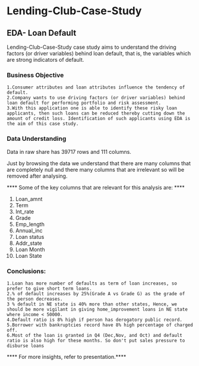 # Lending-Club-Case-Study
## EDA- Loan Default
Lending-Club-Case-Study case study aims to understand the driving factors (or driver variables) behind loan default, that is, the variables which are strong indicators of default.

### Business Objective
	1.Consumer attributes and loan attributes influence the tendency of default.
	2.Company wants to use driving factors (or driver variables) behind loan default for performing portfolio and risk assessment.
	3.With this application one is able to identify these risky loan applicants, then such loans can be reduced thereby cutting down the amount of credit loss. Identification of such applicants using EDA is the aim of this case study.
	
### Data Understanding
Data in raw share has 39717 rows and 111 columns.

Just by browsing the data we understand that there are many columns that are completely null and there many columns that are irrelevant so will be removed after analysing.

**** Some of the key columns that are relevant for this analysis are: ****
1. Loan_amnt
2. Term
3. Int_rate
4. Grade
5. Emp_length
6. Annual_inc
7. Loan status
8. Addr_state
8. Loan Month
9. Loan State

### Conclusions:

	1.Loan has more number of defaults as term of loan increases, so prefer to give short term loans.
	2.% of default increases by 25%(Grade A vs Grade G) as the grade of the person decreases.
	3 % default in NE state is 40% more than other states, Hence, we should be more vigilant in giving home_improvement loans in NE state where income < 50000.
	4.Default ratio is 8% high if person has derogatory public record.
	5.Borrower with bankruptcies record have 8% high percentage of charged off.
	6.Most of the loan is granted in Q4 (Dec,Nov, and Oct) and default ratio is also high for these months. So don't put sales pressure to disburse loans 

**** For more insights, refer to presentation.****





